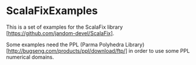 # ScalaFixExamples

This is a set of examples for the ScalaFix library [https://github.com/jandom-devel/ScalaFix].

Some examples need the PPL (Parma Polyhedra Library) [http://bugseng.com/products/ppl/download/ftp/]
in order to use some PPL numerical domains. 

